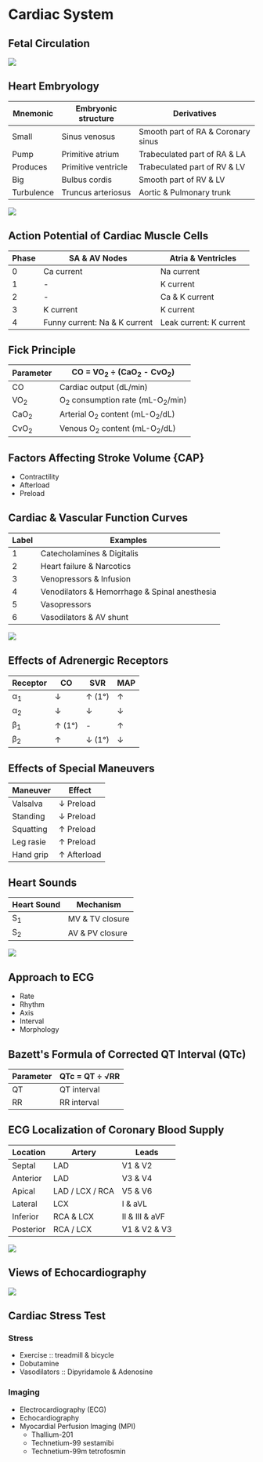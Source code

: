 # Cardiac System

## Fetal Circulation

![](../../Figures/Fetal%20Circulation.png)

## Heart Embryology

|Mnemonic|Embryonic structure|Derivatives|
|-|-|-|
|Small|Sinus venosus|Smooth part of RA & Coronary sinus|
|Pump|Primitive atrium|Trabeculated part of RA & LA|
|Produces|Primitive ventricle|Trabeculated part of RV & LV|
|Big|Bulbus cordis|Smooth part of RV & LV|
|Turbulence|Truncus arteriosus|Aortic & Pulmonary trunk|

![](../../Figures/Heart%20Embryology.jpg)

## Action Potential of Cardiac Muscle Cells

|Phase|SA & AV Nodes|Atria & Ventricles|
|-|-|-|
|0|Ca current|Na current|
|1|-|K current|
|2|-|Ca & K current|
|3|K current|K current|
|4|Funny current: Na & K current|Leak current: K current|

## Fick Principle

|Parameter|CO = VO<sub>2</sub> ÷ (CaO<sub>2</sub> - CvO<sub>2</sub>)|
|-|-|
|CO|Cardiac output (dL/min)|
|VO<sub>2</sub>|O<sub>2</sub> consumption rate (mL-O<sub>2</sub>/min)|
|CaO<sub>2</sub>|Arterial O<sub>2</sub> content (mL-O<sub>2</sub>/dL)|
|CvO<sub>2</sub>|Venous O<sub>2</sub> content (mL-O<sub>2</sub>/dL)|

## Factors Affecting Stroke Volume {CAP}

- Contractility
- Afterload
- Preload

## Cardiac & Vascular Function Curves

|Label|Examples|
|-|-|
|1|Catecholamines & Digitalis|
|2|Heart failure & Narcotics|
|3|Venopressors & Infusion|
|4|Venodilators & Hemorrhage & Spinal anesthesia|
|5|Vasopressors|
|6|Vasodilators & AV shunt|

![](../../Figures/Cardiac%20and%20Vascular%20Function%20Curves.png)

## Effects of Adrenergic Receptors

|Receptor|CO|SVR|MAP|
|-|-|-|-|
|α<sub>1</sub>|↓|↑ (1°)|↑|
|α<sub>2</sub>|↓|↓|↓|
|β<sub>1</sub>|↑ (1°)|-|↑|
|β<sub>2</sub>|↑|↓ (1°)|↓|

## Effects of Special Maneuvers

|Maneuver|Effect|
|-|-|
|Valsalva|↓ Preload|
|Standing|↓ Preload|
|Squatting|↑ Preload|
|Leg rasie|↑ Preload|
|Hand grip|↑ Afterload|

## Heart Sounds

|Heart Sound|Mechanism|
|-|-|
|S<sub>1</sub>|MV & TV closure|
|S<sub>2</sub>|AV & PV closure|

![](../../Figures/Heart%20Sounds.jpg)

## Approach to ECG

- Rate
- Rhythm
- Axis
- Interval
- Morphology

## Bazett's Formula of Corrected QT Interval (QTc)

|Parameter|QTc = QT ÷ √RR|
|-|-|
|QT|QT interval|
|RR|RR interval|

## ECG Localization of Coronary Blood Supply

|Location|Artery|Leads|
|-|-|-|
|Septal|LAD|V1 & V2|
|Anterior|LAD|V3 & V4|
|Apical|LAD / LCX / RCA|V5 & V6|
|Lateral|LCX|I & aVL|
|Inferior|RCA & LCX|II & III & aVF|
|Posterior|RCA / LCX|V1 & V2 & V3|

![](../../Figures/ECG%20Localization%20of%20Coronary%20Blood%20Supply.jpg)

## Views of Echocardiography

![](../../Figures/Views%20of%20Echocardiography.png)

## Cardiac Stress Test

### Stress

- Exercise :: treadmill & bicycle
- Dobutamine
- Vasodilators :: Dipyridamole & Adenosine

### Imaging

- Electrocardiography (ECG)
- Echocardiography
- Myocardial Perfusion Imaging (MPI)
  - Thallium-201
  - Technetium-99 sestamibi
  - Technetium-99m tetrofosmin
